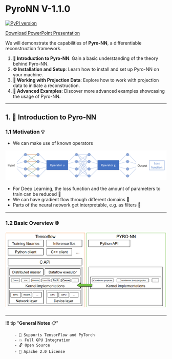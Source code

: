 #  PyroNN V-1.1.0


[![PyPI version](https://badge.fury.io/py/pyronn.svg)](https://badge.fury.io/py/pyronn)

[Download PowerPoint Presentation](assets/pyro-nn-overview.pdf)



We will demonstrate the capabilities of **Pyro-NN**, a differentiable reconstruction framework.

1. **📘 Introduction to Pyro-NN**: Gain a basic understanding of the theory behind Pyro-NN.
2. **⚙️ Installation and Setup**: Learn how to install and set up Pyro-NN on your machine.
3. **🔬 Working with Projection Data**: Explore how to work with projection data to initiate a reconstruction.
4. **🚀 Advanced Examples**: Discover more advanced examples showcasing the usage of Pyro-NN.

---

## 1. 📘 Introduction to Pyro-NN

### **1.1 Motivation** 💡

- We can make use of known operators

![Known Operators](assets/known_operator.png)

- For Deep Learning, the loss function and the amount of parameters to train can be reduced 🎯
- We can have gradient flow through different domains 🔄
- Parts of the neural network get interpretable, e.g. as filters 🧐

---

### **1.2 Basic Overview** 🌐

![Overview](assets/overview.png)

---

!!! tip "**General Notes** 📋"

        - 🤖 Supports TensorFlow and PyTorch
        - 💥 Full GPU Integration
        - 🔓 Open Source
        - 📜 Apache 2.0 License






